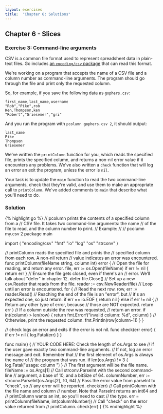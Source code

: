 ```yaml
---
layout: exercises
title:  "Chapter 6: Solutions"
---
```


## Chapter 6 - Slices

### Exercise 3: Command-line arguments

CSV is a common file format used to represent spreadsheet data in plain-text files. Go includes [an `encoding/csv` package](https://golang.org/pkg/encoding/csv/) that can read this format.

We're working on a program that accepts the name of a CSV file and a column number as command-line arguments. The program should go through the file and print only the requested column.

So, for example, if you save the following data as `gophers.csv`:

``` text
first_name,last_name,username
"Rob","Pike",rob
Ken,Thompson,ken
"Robert","Griesemer","gri"
```

And you run the program with `pcolumn gophers.csv 2`, it should output:

``` text
last_name
Pike
Thompson
Griesemer
```

We've written the `printColumn` function for you, which reads the specified file, prints the specified column, and returns a non-nil error value if it encounters any problems. We've also written a `check` function that will log an error an exit the program, unless the error is `nil`.

Your task is to update the `main` function to read the two command-line arguments, check that they're valid, and use them to make an appropriate call to `printColumn`. We've added comments to `main` that describe what you'll need to do.

### Solution

{% highlight go %}
// pcolumn prints the contents of a specified column from a
// CSV file. It takes two command-line arguments: the name
// of the file to read, and the column number to print.
// Example:
//
// pcolumn my.csv 2
package main

import (
	"encoding/csv"
	"fmt"
	"io"
	"log"
	"os"
	"strconv"
)

// printColumn reads the specified file and prints the
// specified column from each row. A non-nil return
// value indicates an error was encountered.
func printColumn(fileName string, column int) error {
	// Open the file for reading, and return any error.
	file, err := os.Open(fileName)
	if err != nil {
		return err
	}
	// Ensure the file gets closed, even if there's an
	// error. We'll talk about "defer" in chapter 12.
	defer file.Close()
	// Set up a new csv.Reader that reads from the file.
	reader := csv.NewReader(file)
	// Loop until an error is encountered.
	for {
		// Read the next row.
		row, err := reader.Read()
		// Reaching the end of the file is an "error", but
		// it's an expected one, so just return.
		if err == io.EOF {
			return nil
		} else if err != nil {
			// Return any other type of error, because
			// those are NOT expected.
			return err
		}
		// If a column outside the row was requested,
		// return an error.
		if int(column) > len(row) {
			return fmt.Errorf("invalid column: %d", column)
		}
		// Otherwise, print the requested column.
		fmt.Println(row[column-1])
	}
}

// check logs an error and exits if the error is not nil.
func check(err error) {
	if err != nil {
		log.Fatal(err)
	}
}

func main() {
	// YOUR CODE HERE: Check the length of os.Args to see
	// if the user gave exactly two command-line arguments.
	// If not, log an error message and exit. Remember that
	// the first element of os.Args is always the name of
	// the program that was run.
	if len(os.Args) != 3 {
		log.Fatal("usage: column <file name> <column number>")
	}
	// The first argument will be the file name.
	fileName := os.Args[1]
	// Call strconv.ParseInt with the second command-line
	// argument, a base of 10, and a bitSize of 64.
	columnNumber, err := strconv.ParseInt(os.Args[2], 10, 64)
	// Pass the error value from parseInt to "check", so
	// any error will be reported.
	check(err)
	// Call printColumn with the file name and column
	// number. Note that ParseInt returns an int64 and
	// printColumn wants an int, so you'll need to cast
	// the type.
	err = printColumn(fileName, int(columnNumber))
	// Call "check" on the error value returned from
	// printColumn.
	check(err)
}
{% endhighlight %}
